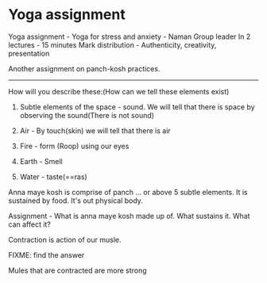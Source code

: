 # Yoga assignment

Yoga assignment - Yoga for stress and anxiety - Naman Group leader
In 2 lectures - 15 minutes
Mark distribution - Authenticity, creativity, presentation

Another assignment on panch-kosh practices.

---

How will you describe these:(How can we tell these elements exist)

1. Subtle elements of the space - sound. We will tell that there is space by observing the sound(There is not sound)

2. Air - By touch(skin) we will tell that there is air

3. Fire - form (Roop) using our eyes

4. Earth - Smell

5. Water - taste(==ras)

Anna maye kosh is comprise of panch ... or above 5 subtle elements. It is sustained by food. It's out physical body.

Assignment - What is anna maye kosh made up of. What sustains it. What can affect it?

Contraction is action of our musle.

FIXME: find the answer

Mules that are contracted are more strong
